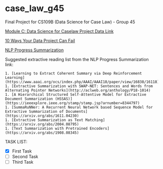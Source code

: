 # case_law_g45
Final Project for CS109B (Data Science for Case Law) - Group 45

[Module C: Data Science for Caselaw Project Data Link](https://drive.google.com/drive/folders/1Dvtk_rxNK-4tXYmRWZhX2no9TrFTu8SD)

[10 Ways Your Data Project Can Fail](https://drive.google.com/file/d/1I9ut6aRU9L9UNy83uA03rblIY7pl7GT1/view)

[NLP Progress Summarization](http://nlpprogress.com/english/summarization.html)

Suggested extractive reading list from the NLP Progress Summarization link:

    1. [Learning to Extract Coherent Summary via Deep Reinforcement Learning](https://www.aaai.org/ocs/index.php/AAAI/AAAI18/paper/view/16838/16118)
    1. [Extractive Summarization with SWAP-NET: Sentences and Words from Alternating Pointer Networks](http://aclweb.org/anthology/P18-1014)
    1. [A Hierarchical Structured Self-Attentive Model for Extractive Document Summarization (HSSAS)](https://ieeexplore.ieee.org/stamp/stamp.jsp?arnumber=8344797)
    1. [SummaRuNNer: A Recurrent Neural Network based Sequence Model for Extractive Summarization of Documents](https://arxiv.org/abs/1611.04230)
    1. [Extractive Summarization as Text Matching](https://arxiv.org/abs/2004.08795)
    1. [Text Summarization with Pretrained Encoders](https://arxiv.org/abs/1908.08345)

TASK LIST:

 - [x] First Task
 - [ ] Second Task
 - [ ] Third Task